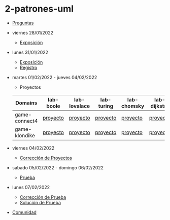 # 2-patrones-uml

- [Preguntas](https://escuela.it/master-programacion-diseno-software)
- viernes 28/01/2022
  - [Exposición](https://escuela.it/master-programacion-diseno-software)
- lunes 31/01/2022
  - [Exposición](https://escuela.it/master-programacion-diseno-software)
  - [Registro](https://forms.gle/VkTfp6Zh4JcgvrvCA)
- martes 01/02/2022 - jueves 04/02/2022
   - Proyectos
  
  |Domains|lab-boole|lab-lovalace|lab-turing|lab-chomsky|lab-dijkstra|
  |-------|---------|------------|----------|-----------|--------------|
  | game-connect4 |[proyecto](https://github.com/USantaTecla-ed-mpds/lab-boole/tree/master/tech-uml/game-connect4)          |[proyecto](https://github.com/USantaTecla-ed-mpds/lab-lovalace/tree/master/tech-uml/game-connect4)       | [proyecto](https://github.com/USantaTecla-ed-mpds/lab-turing/tree/master/tech-uml/game-connect4)  |[proyecto](https://github.com/USantaTecla-ed-mpds/lab-chomsky/tree/master/tech-uml/game-connect4)         |[proyecto](https://github.com/USantaTecla-ed-mpds/lab-dijkstra/tree/master/tech-uml/game-connect4)              |
  | game-klondike |[proyecto](https://github.com/USantaTecla-ed-mpds/lab-boole/tree/master/tech-uml/game-klondike)    |[proyecto](https://github.com/USantaTecla-ed-mpds/lab-lovalace/tree/master/tech-uml/game-klondike)         |[proyecto](https://github.com/USantaTecla-ed-mpds/lab-turing/tree/master/tech-uml/game-klondike)           |[proyecto](https://github.com/USantaTecla-ed-mpds/lab-chomsky/tree/master/tech-uml/game-klondike)    |[proyecto](https://github.com/USantaTecla-ed-mpds/lab-dijkstra/tree/master/tech-uml/game-klondike)       |
- viernes 04/02/2022
  - [Corrección de Proyectos](https://escuela.it/master-programacion-diseno-software)
- sabado 05/02/2022 - domingo 06/02/2022
  - [Prueba](https://forms.gle/XYSjFkRFBNQZpqmR9)
- lunes 07/02/2022
  - [Corrección de Prueba](https://escuela.it/master-programacion-diseno-software)
  - [Solución de Prueba](https://docs.google.com/spreadsheets/d/1W4g6vsmKlgvw-D-JhlZkSNcrt7S0nDMesrHwCZT5zbM/edit?usp=sharing)
- [Comunidad](https://app.slack.com/client/T02S3KYD464/C02T626NV5L)

